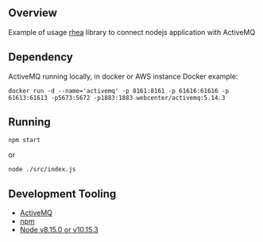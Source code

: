 ## Overview
Example of usage [rhea](https://www.npmjs.com/package/rhea) library to connect nodejs application with ActiveMQ

## Dependency

ActiveMQ running locally, in docker or AWS instance
Docker example:
 
`docker run -d --name='activemq' -p 8161:8161 -p 61616:61616 -p 61613:61613 -p5673:5672 -p1883:1883 webcenter/activemq:5.14.3`

## Running
 
 `npm start`
 
 or
 
 `node ./src/index.js`
 
## Development Tooling
 
 - [ActiveMQ](https://nodejs.org/en/)
 - [npm](https://www.npmjs.com/)
 - [Node v8.15.0 or v10.15.3](https://nodejs.org/uk/download/) 